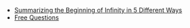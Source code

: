 *   [Summarizing the Beginning of Infinity in 5 Different Ways](beginning_of_infinity_summary.html)
*   [Free Questions](free_questions.html)
